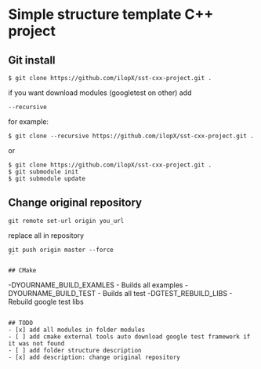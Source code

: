 # Simple structure template C++ project

## Git install
```
$ git clone https://github.com/ilopX/sst-cxx-project.git .
```

if you want download modules (googletest on other) add 

```
--recursive
```

for example:

```
$ git clone --recursive https://github.com/ilopX/sst-cxx-project.git .
```

or

```
$ git clone https://github.com/ilopX/sst-cxx-project.git .
$ git submodule init
$ git submodule update
```

## Сhange original repository

```
git remote set-url origin you_url
```

replace all in repository

```
git push origin master --force
``

## CMake 
```
-DYOURNAME_BUILD_EXAMLES - Builds all examples
-DYOURNAME_BUILD_TEST - Builds all test
	-DGTEST_REBUILD_LIBS - Rebuild google test libs
```

## TODO
- [x] add all modules in folder modules
- [ ] add cmake external tools auto download google test framework if it was not found
- [ ] add folder structure description 
- [x] add description: change original repository